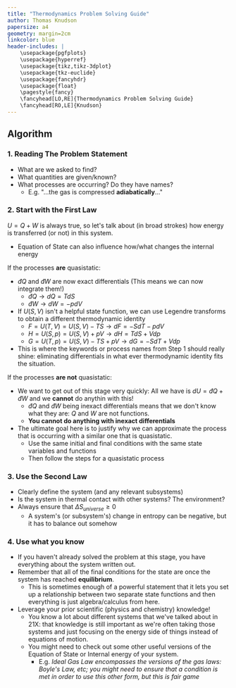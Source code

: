 ```yaml
---
title: "Thermodynamics Problem Solving Guide"
author: Thomas Knudson
papersize: a4
geometry: margin=2cm
linkcolor: blue
header-includes: |
    \usepackage{pgfplots}
    \usepackage{hyperref}
    \usepackage{tikz,tikz-3dplot}
    \usepackage{tkz-euclide}
    \usepackage{fancyhdr}
    \usepackage{float}
    \pagestyle{fancy}
    \fancyhead[LO,RE]{Thermodynamics Problem Solving Guide}
    \fancyhead[RO,LE]{Knudson}
---
```


## Algorithm

### 1. Reading The Problem Statement

- What are we asked to find?
- What quantities are given/known?
- What processes are occurring? Do they have names?
    -  E.g. "...the gas is compressed **adiabatically**..."

### 2. Start with the First Law

$U=Q+W$ is always true, so let's talk about (in broad strokes) how energy is transferred (or not) in this system.

- Equation of State can also influence how/what changes the internal energy

If the processes **are** quasistatic:

- $đQ$ and $đW$ are now exact differentials (This means we can now integrate them!)
    - $đQ \rightarrow dQ = TdS$
    - $đW \rightarrow dW = -pdV$
- If $U(S,V)$ isn't a helpful state function, we can use Legendre transforms to obtain a different thermodynamic identity
    - $F = U(T,V) = U(S,V) - TS \rightarrow dF = -SdT - pdV$
    - $H = U(S,p) = U(S,V) + pV \rightarrow dH = TdS + Vdp$
    - $G = U(T,p) = U(S,V) - TS + pV \rightarrow dG = -SdT + Vdp$
- This is where the keywords or process names from Step 1 should really shine: eliminating differentials in what ever thermodynamic identity fits the situation.

If the processes **are not** quasistatic:

- We want to get out of this stage very quickly: All we have is $dU = đQ + đW$ and we **cannot** do anythin with this!
    - $đQ$ and $đW$ being inexact differentials means that we don't know what they are: $Q$ and $W$ are not functions.
    - **You cannot do anything with inexact differentials**
- The ultimate goal here is to justify why we can approximate the process that is occurring with a similar one that is quasistatic.
    - Use the same initial and final conditions with the same state variables and functions
    - Then follow the steps for a quasistatic process

### 3. Use the Second Law

- Clearly define the system (and any relevant subsystems)
- Is the system in thermal contact with other systems? The environment?
- Always ensure that $\Delta S_{universe} \geq 0$
    - A system's (or subsystem's) change in entropy can be negative, but it has to balance out somehow

### 4. Use what you know

- If you haven't already solved the problem at this stage, you have everything about the system written out.
- Remember that all of the final conditions for the state are once the system has reached **equilibrium**.
    - This is sometimes enough of a powerful statement that it lets you set up a relationship between two separate state functions and then everything is just algebra/calculus from here.
- Leverage your prior scientific (physics and chemistry) knowledge!
    - You know a lot about different systems that we've talked about in 21X: that knowledge is still important as we're often taking those systems and just focusing on the energy side of things instead of equations of motion.
    - You might need to check out some other useful versions of the Equation of State or Internal energy of your system. 
        - E.g. *Ideal Gas Law encompasses the versions of the gas laws: Boyle's Law, etc; you might need to ensure that a condition is met in order to use this other form, but this is fair game*